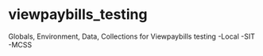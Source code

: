 # viewpaybills_testing

Globals, Environment, Data, Collections for Viewpaybills testing
-Local
-SIT
-MCSS
